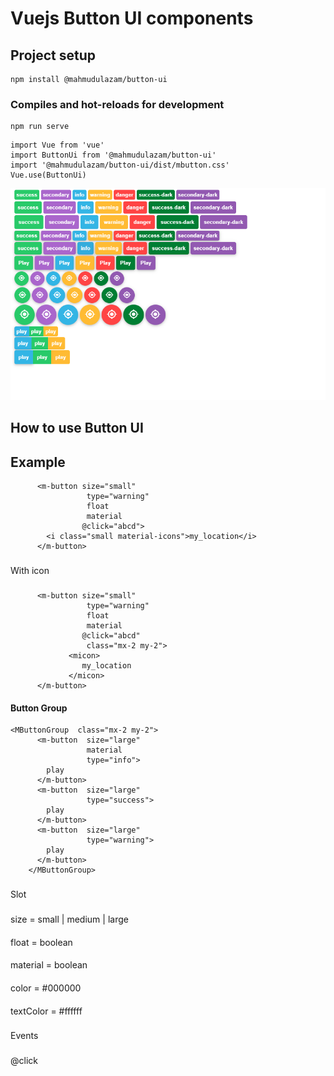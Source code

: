 # Vuejs Button UI components

## Project setup
```
npm install @mahmudulazam/button-ui
```

### Compiles and hot-reloads for development
```
npm run serve
```

```
import Vue from 'vue'
import ButtonUi from '@mahmudulazam/button-ui'
import '@mahmudulazam/button-ui/dist/mbutton.css'
Vue.use(ButtonUi)
```
![alt text](https://raw.githubusercontent.com/Mahmudulazamshohan/button-ui/master/images/screenshot.PNG "Image")

## How to use Button UI
## Example
```
      <m-button size="small"
                 type="warning"
                 float
                 material
                @click="abcd">
        <i class="small material-icons">my_location</i>
      </m-button>
```
###
With icon
###
```
      <m-button size="small"
                 type="warning"
                 float
                 material
                @click="abcd"
                 class="mx-2 my-2">
             <micon>
                my_location
             </micon>
      </m-button>
```
#### Button Group
```
<MButtonGroup  class="mx-2 my-2">
      <m-button  size="large"
                 material
                 type="info">
        play
      </m-button>
      <m-button  size="large"
                 type="success">
        play
      </m-button>
      <m-button  size="large"
                 type="warning">
        play
      </m-button>
    </MButtonGroup>
```
###
Slot 
###
####
 size = small | medium | large
####
####
 float = boolean
####
####
 material = boolean
####
####
color = #000000
####
####
textColor = #ffffff
####
###
Events 
###
####
 @click
####
